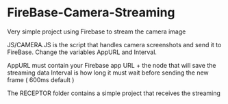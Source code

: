 # FireBase-Camera-Streaming
Very simple project using Firebase to stream the camera image

JS/CAMERA.JS is the script that handles camera screenshots and send it to FireBase.
Change the variables AppURL and Interval.

AppURL must contain your Firebase app URL + the node that will save the streaming data
Interval is how long it must wait before sending the new frame ( 600ms default )

The RECEPTOR folder contains a simple project that receives the streaming
